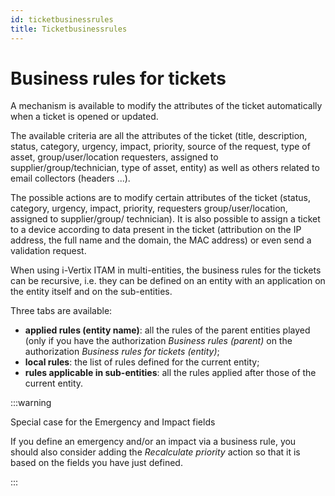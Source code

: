 ```yaml
---
id: ticketbusinessrules
title: Ticketbusinessrules
---
```


# Business rules for tickets

A mechanism is available to modify the attributes of the ticket
automatically when a ticket is opened or updated.

The available criteria are all the attributes of the ticket (title,
description, status, category, urgency, impact, priority, source of the
request, type of asset, group/user/location requesters, assigned to
supplier/group/technician, type of asset, entity) as well as others
related to email collectors (headers ...).

The possible actions are to modify certain attributes of the ticket
(status, category, urgency, impact, priority, requesters
group/user/location, assigned to supplier/group/ technician). It is also
possible to assign a ticket to a device according to data present in the
ticket (attribution on the IP address, the full name and the domain, the
MAC address) or even send a validation request.

When using i-Vertix ITAM in multi-entities, the business rules for the tickets
can be recursive, i.e. they can be defined on an entity with an
application on the entity itself and on the sub-entities.

Three tabs are available:

- **applied rules (entity name)**: all the rules of the parent entities
  played (only if you have the authorization *Business rules (parent)*
  on the authorization *Business rules for tickets (entity)*;
- **local rules**: the list of rules defined for the current entity;
- **rules applicable in sub-entities**: all the rules applied after
  those of the current entity.

:::warning

Special case for the Emergency and Impact fields

If you define an emergency and/or an impact via a business rule, you
should also consider adding the *Recalculate priority* action so that
it is based on the fields you have just defined.

:::
